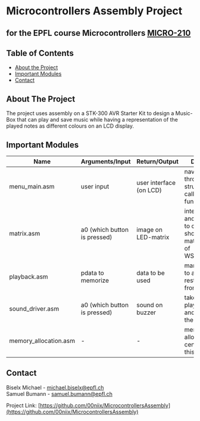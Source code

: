 # Microcontrollers Assembly Project
## for the EPFL course Microcontrollers [MICRO-210](https://isa.epfl.ch/imoniteur_ISAP/!itffichecours.htm?ww_i_matiere=1774892&ww_x_anneeAcad=2018-2019&ww_i_section=945244)
 
 
<!-- TABLE OF CONTENTS -->
## Table of Contents
 
* [About the Project](#about-the-project)
* [Important Modules](#important-modules)
* [Contact](#contact)
 
<!-- ABOUT THE PROJECT -->
## About The Project
The project uses assembly on a STK-300 AVR Starter Kit to design a Music-Box that can play and save music while having a representation of the played notes as different colours on an LCD display.
 
 
<!-- IMPORTANT MODULES -->
## Important Modules
| **Name**              | **Arguments/Input**          | **Return/Output**       | **Description**                                                                                 |
|-----------------------|------------------------------|-------------------------|-------------------------------------------------------------------------------------------------|
| menu_main.asm         | user input                   | user interface (on LCD) | navigates through menu structure and calls other functions                                      |
| matrix.asm            | a0 (which button is pressed) | image on LED-matrix     | interprets input and uses them to create a light show on LED-matrix (with use of WS812B_driver) |
| playback.asm          | pdata to memorize            | data to be used         | manages saving to and restituting data from memory                                              |
| sound_driver.asm      | a0 (which button is pressed) | sound on buzzer         | takes care of playing tones and sounds on the buzzer                                            |
| memory_allocation.asm | -                            | -                       | memory allocations are centralized in this module                                               |

 
 
 
<!-- CONTACT -->
## Contact
Biselx Michael - michael.biselx@epfl.ch <br />
Samuel Bumann - samuel.bumann@epfl.ch
 
 
 
 
Project Link: [https://github.com/00niix/MicrocontrollersAssembly](https://github.com/00niix/MicrocontrollersAssembly)
 

